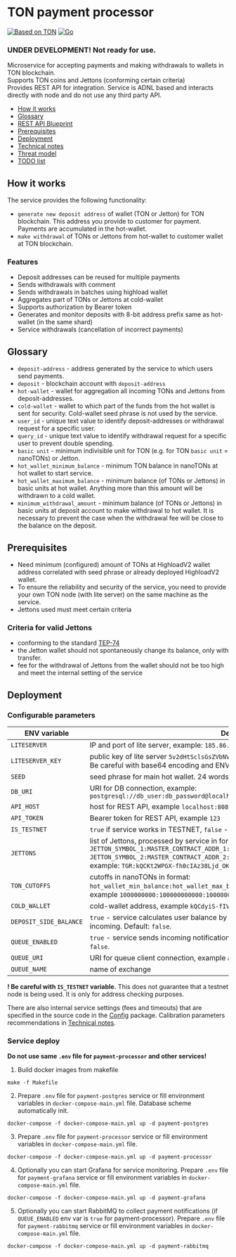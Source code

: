 # TON payment processor

[![Based on TON][ton-svg]][ton]
[![Go](https://github.com/gobicycle/ton-payment-processor/actions/workflows/go.yml/badge.svg)](https://github.com/gobicycle/ton-payment-processor/actions/workflows/go.yml)

### UNDER DEVELOPMENT! Not ready for use.

Microservice for accepting payments and making withdrawals to wallets in TON blockchain.  
Supports TON coins and Jettons (conforming certain criteria)  
Provides REST API for integration.
Service is ADNL based and interacts directly with node and do not use any third party API.

- [How it works](#How-it-works)
- [Glossary](#Glossary)
- [REST API Blueprint](/api.apib)
- [Prerequisites](#Prerequisites)
- [Deployment](#Deployment)
- [Technical notes](/technical_notes.md)
- [Threat model](/threat_model.md)
- [TODO list](/todo_list.md)

## How it works

The service provides the following functionality:

- `generate new deposit address` of wallet (TON or Jetton) for TON blockchain. This address you provide to customer for payment. Payments are accumulated in the hot-wallet.
- `make withdrawal` of TONs or Jettons from hot-wallet to customer wallet at TON blockchain.

### Features
* Deposit addresses can be reused for multiple payments
* Sends withdrawals with comment
* Sends withdrawals in batches using highload wallet
* Aggregates part of TONs or Jettons at cold-wallet
* Supports authorization by Bearer token
* Generates and monitor deposits with 8-bit address prefix same as hot-wallet (in the same shard)
* Service withdrawals (cancellation of incorrect payments)

## Glossary

- `deposit-address` - address generated by the service to which users send payments.
- `deposit` - blockchain account with `deposit-address`
- `hot-wallet` - wallet for aggregation all incoming TONs and Jettons from deposit-addresses.
- `cold-wallet` - wallet to which part of the funds from the hot wallet is sent for security. Cold-wallet seed phrase is not used by the service.
- `user_id` - unique text value to identify deposit-addresses or withdrawal request for a specific user.
- `query_id` - unique text value to identify withdrawal request for a specific user to prevent double spending.
- `basic unit` - minimum indivisible unit for TON (e.g. for TON `basic unit` = nanoTONs) or Jetton.
- `hot_wallet_minimum_balance` - minimum TON balance in nanoTONs at hot wallet to start service.
- `hot_wallet_maximum_balance` - minimum balance (of TONs or Jettons) in basic units at hot wallet. Anything more than this amount will be withdrawn to a cold wallet.
- `minimum_withdrawal_amount` - minimum balance (of TONs or Jettons) in basic units at deposit account to make withdrawal to hot wallet. It is necessary to prevent the case when the withdrawal fee will be close to the balance on the deposit.

## Prerequisites
- Need minimum (configured) amount of TONs at HighloadV2 wallet address correlated with seed phrase or already deployed HighloadV2 wallet. 
- To ensure the reliability and security of the service, you need to provide your own TON node (with lite server) on the same machine as the service.
- Jettons used must meet certain criteria

### Criteria for valid Jettons
- conforming to the standard [TEP-74](https://github.com/ton-blockchain/TEPs/blob/master/text/0074-jettons-standard.md)
- the Jetton wallet should not spontaneously change its balance, only with transfer.
- fee for the withdrawal of Jettons from the wallet should not be too high and meet the internal setting of the service

## Deployment

### Configurable parameters
| ENV variable           | Description                                                                                                                                                                                                                                                                                                           |
|------------------------|-----------------------------------------------------------------------------------------------------------------------------------------------------------------------------------------------------------------------------------------------------------------------------------------------------------------------|
| `LITESERVER`           | IP and port of lite server, example: `185.86.76.183:5815`                                                                                                                                                                                                                                                             |
| `LITESERVER_KEY`       | public key of lite server `5v2dHtSclsGsZVbNVwTj4hQDso5xvQjzL/yPEHJevHk=`. <br/>Be careful with base64 encoding and ENV var. Use ''                                                                                                                                                                                    |
| `SEED`                 | seed phrase for main hot wallet. 24 words compatible with standard TON wallets                                                                                                                                                                                                                                        |
| `DB_URI`               | URI for DB connection, example: <br/>`postgresql://db_user:db_password@localhost:5432/payment_processor`                                                                                                                                                                                                              |
| `API_HOST`             | host for REST API, example `localhost:8081`, default `0.0.0.0:8081`                                                                                                                                                                                                                                                   |
| `API_TOKEN`            | Bearer token for REST API, example `123`                                                                                                                                                                                                                                                                              |
| `IS_TESTNET`           | `true` if service works in TESTNET, `false` - for MAINNET. Default: `true`.                                                                                                                                                                                                                                           |
| `JETTONS`              | list of Jettons, processed by service in format: <br/>`JETTON_SYMBOL_1:MASTER_CONTRACT_ADDR_1:hot_wallet_max_balance:min_withdrawal_amount, JETTON_SYMBOL_2:MASTER_CONTRACT_ADDR_2:hot_wallet_max_balance:min_withdrawal_amount`, <br/>example: `TGR:kQCKt2WPGX-fh0cIAz38Ljd_OKQjoZE_cqk7QrYGsNP6wfP0:1000000:100000` |
| `TON_CUTOFFS`          | cutoffs in nanoTONs in format: <br/>`hot_wallet_min_balance:hot_wallet_max_balance:min_withdrawal_amount`, <br/> example `1000000000:100000000000:1000000000`                                                                                                                                                         |
| `COLD_WALLET`          | cold-wallet address, example `kQCdyiS-fIV9UVfI9Phswo4l2MA-hm8YseH3XZ_YiH9Y1ufw`                                                                                                                                                                                                                                       |
| `DEPOSIT_SIDE_BALANCE` | `true` - service calculates user balance by deposit incoming, `false` - by hot wallet incoming. Default: `false`.                                                                                                                                                                                                     |
| `QUEUE_ENABLED`        | `true` - service sends incoming notifications to queue, `false` - sending disabled. Default: `false`.                                                                                                                                                                                                                 |
| `QUEUE_URI`            | URI for queue client connection, example `amqp://guest:guest@payment_rabbitmq:5672/`                                                                                                                                                                                                                                  |
| `QUEUE_NAME`           | name of exchange                                                                                                                                                                                                                                                                                                      |

**! Be careful with `IS_TESTNET` variable.** This does not guarantee that a testnet node is being used. It is only for address checking purposes.

There are also internal service settings (fees and timeouts) that are specified in the source code in the [Config](/config/config.go) package.
Calibration parameters recommendations in [Technical notes](/technical_notes.md).

### Service deploy

**Do not use same `.env` file for `payment-processor` and other services!**

1. Build docker images from makefile 
```console
make -f Makefile
```
2. Prepare `.env` file for `payment-postgres` service or fill environment variables in `docker-compose-main.yml` file.
Database scheme automatically init.
```console
docker-compose -f docker-compose-main.yml up -d payment-postgres
```
3. Prepare `.env` file for `payment-processor` service or fill environment variables in `docker-compose-main.yml` file.
```console
docker-compose -f docker-compose-main.yml up -d payment-processor
```
4. Optionally you can start Grafana for service monitoring. Prepare `.env` file for `payment-grafana` service or 
fill environment variables in `docker-compose-main.yml` file.
```console
docker-compose -f docker-compose-main.yml up -d payment-grafana
```
5. Optionally you can start RabbitMQ to collect payment notifications (if `QUEUE_ENABLED` env var is `true` for payment-processor). 
Prepare `.env` file for `payment-rabbitmq` service or fill environment variables in `docker-compose-main.yml` file.
```console
docker-compose -f docker-compose-main.yml up -d payment-rabbitmq
```

<!-- Badges -->
[ton-svg]: https://img.shields.io/badge/Based%20on-TON-blue
[ton]: https://ton.org